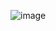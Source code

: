 ![image](https://user-images.githubusercontent.com/75786848/191362644-5e120ac7-47e3-490a-82c7-51ef2c732885.png)

